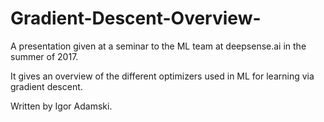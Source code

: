 # Gradient-Descent-Overview-
A presentation given at a seminar to the ML team at deepsense.ai in the summer of 2017. 

It gives an overview of the different optimizers used in ML for learning via gradient descent.

Written by Igor Adamski.
